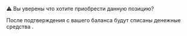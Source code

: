 ⚠️ Вы уверены что хотите приобрести данную позицию?

После подтверждения с вашего баланса будут списаны денежные средства .
